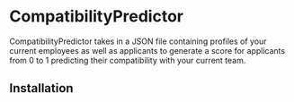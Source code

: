 # CompatibilityPredictor

CompatibilityPredictor takes in a JSON file containing profiles of your current employees as well as applicants to generate a score 
for applicants from 0 to 1 predicting their compatibility with your current team. 

## Installation

